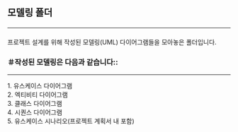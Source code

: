 ## 모델링 폴더<hr>
프로젝트 설계를 위해 작성된 모델링(UML) 다이어그램들을 모아놓은 폴더입니다.
    
    
### ＃작성된 모델링은 다음과 같습니다::
<hr>
<p>
1. 유스케이스 다이어그램 <br>
2. 엑티비티 다이어그램 <br>
3. 클래스 다이어그램 <br>
4. 시퀀스 다이어그램 <br>
5. 유스케이스 시나리오(프로젝트 계획서 내 포함) <br>
</p>
